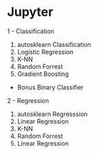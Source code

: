 # Jupyter

1 - Classification

  1) autosklearn Classification
  2) Logistic Regression
  3) K-NN
  4) Random Forrest
  5) Gradient Boosting
  + Bonus Binary Classifier

2 - Regression

  1) autosklearn Regresssion
  2) Linear Regression
  3) K-NN
  4) Random Forrest
  5) Linear Regression
